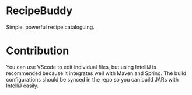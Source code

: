 # RecipeBuddy
Simple, powerful recipe cataloguing.

# Contribution
You can use VScode to edit individual files, but using IntelliJ is recommended because it integrates well with Maven and Spring.
The build configurations should be synced in the repo so you can build JARs with IntelliJ easily.
